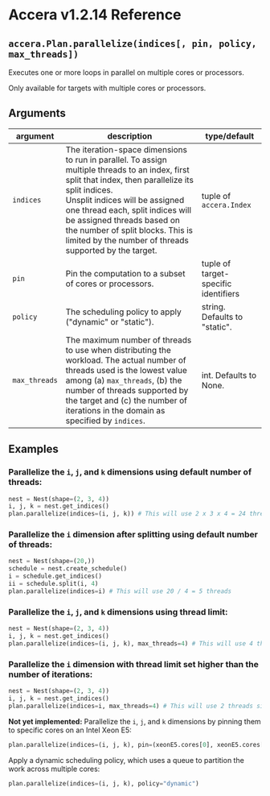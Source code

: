 [//]: # (Project: Accera)
[//]: # (Version: v1.2.14)

# Accera v1.2.14 Reference

## `accera.Plan.parallelize(indices[, pin, policy, max_threads])`

Executes one or more loops in parallel on multiple cores or processors.

Only available for targets with multiple cores or processors.

## Arguments

argument | description | type/default
--- | --- | ---
`indices` | The iteration-space dimensions to run in parallel. To assign multiple threads to an index, first split that index, then parallelize its split indices. <br/> Unsplit indices will be assigned one thread each, split indices will be assigned threads based on the number of split blocks. This is limited by the number of threads supported by the target. | tuple of `accera.Index`
`pin` | Pin the computation to a subset of cores or processors. | tuple of target-specific identifiers
`policy` | The scheduling policy to apply ("dynamic" or "static"). | string. Defaults to "static".
`max_threads` | The maximum number of threads to use when distributing the workload. The actual number of threads used is the lowest value among (a) `max_threads`, (b) the number of threads supported by the target and (c) the number of iterations in the domain as specified by `indices`. | int. Defaults to None.

## Examples

### Parallelize the `i`, `j`, and `k` dimensions using default number of threads:

```python
nest = Nest(shape=(2, 3, 4))
i, j, k = nest.get_indices()
plan.parallelize(indices=(i, j, k)) # This will use 2 x 3 x 4 = 24 threads
```

### Parallelize the `i` dimension after splitting using default number of threads:

```python
nest = Nest(shape=(20,))
schedule = nest.create_schedule()
i = schedule.get_indices()
ii = schedule.split(i, 4)
plan.parallelize(indices=i) # This will use 20 / 4 = 5 threads
```

### Parallelize the `i`, `j`, and `k` dimensions using thread limit:

```python
nest = Nest(shape=(2, 3, 4))
i, j, k = nest.get_indices()
plan.parallelize(indices=(i, j, k), max_threads=4) # This will use 4 threads
```

### Parallelize the `i` dimension with thread limit set higher than the number of iterations:

```python
nest = Nest(shape=(2, 3, 4))
i, j, k = nest.get_indices()
plan.parallelize(indices=i, max_threads=4) # This will use 2 threads since 'i' has only 2 iterations
```

__Not yet implemented:__ Parallelize the `i`, `j`, and `k` dimensions by pinning them to specific cores on an Intel Xeon E5:

```python
plan.parallelize(indices=(i, j, k), pin=(xeonE5.cores[0], xeonE5.cores[1], xeonE5.cores[2]))
```

Apply a dynamic scheduling policy, which uses a queue to partition the work across multiple cores:

```python
plan.parallelize(indices=(i, j, k), policy="dynamic")
```

<div style="page-break-after: always;"></div>


